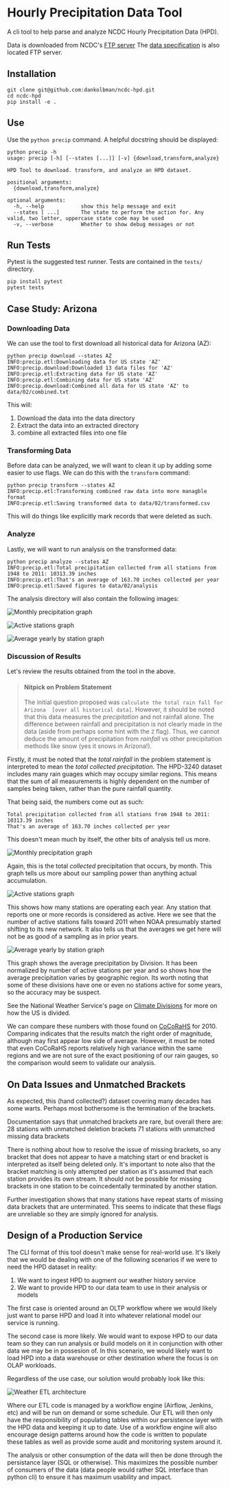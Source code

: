 # Hourly Precipitation Data Tool

A cli tool to help parse and analyze NCDC Hourly Precipitation Data (HPD).

Data is downloaded from NCDC's
[FTP server](ftp://ftp.ncdc.noaa.gov/pub/data/hourly_precip-3240)
The [data specification](ftp://ftp.ncdc.noaa.gov/pub/data/hourly_precip-3240/dsi3240.pdf)
is also located FTP server.


## Installation

```
git clone git@github.com:dankolbman/ncdc-hpd.git
cd ncdc-hpd
pip install -e .
```

## Use

Use the `python precip` command. A helpful docstring should be displayed:

```
python precip -h
usage: precip [-h] [--states [...]] [-v] {download,transform,analyze}

HPD Tool to download. transform, and analyze an HPD dataset.

positional arguments:
  {download,transform,analyze}

optional arguments:
  -h, --help            show this help message and exit
  --states [ ...]       The state to perform the action for. Any valid, two letter, uppercase state code may be used
  -v, --verbose         Whether to show debug messages or not

```

## Run Tests

Pytest is the suggested test runner. Tests are contained in the `tests/`
directory.

```
pip install pytest
pytest tests
```

## Case Study: Arizona

### Downloading Data

We can use the tool to first download all historical data for Arizona (AZ):

```
python precip download --states AZ
INFO:precip.etl:Downloading data for US state 'AZ'
INFO:precip.download:Downloaded 13 data files for 'AZ'
INFO:precip.etl:Extracting data for US state 'AZ'
INFO:precip.etl:Combining data for US state 'AZ'
INFO:precip.download:Combined all data for US state 'AZ' to  data/02/combined.txt
```

This will:
1) Download the data into the data directory
2) Extract the data into an extracted directory
3) combine all extracted files into one file

### Transforming Data

Before data can be analyzed, we will want to clean it up by adding some easier
to use flags.
We can do this with the `transform` command:

```
python precip transform --states AZ
INFO:precip.etl:Transforming combined raw data into more managble format
INFO:precip.etl:Saving transformed data to data/02/transformed.csv
```

This will do things like explicitly mark records that were deleted as such.

### Analyze

Lastly, we will want to run analysis on the transformed data:
```
python precip analyze --states AZ
INFO:precip.etl:Total precipitation collected from all stations from 1948 to 2011: 10313.39 inches
INFO:precip.etl:That's an average of 163.70 inches collected per year
INFO:precip.etl:Saved figures to data/02/analysis
```
The analysis directory will also contain the following images:

![Monthly precipitation graph](images/monthly_precip.png)

![Active stations graph](images/active_stations.png)

![Average yearly by station graph](images/average_yearly_by_station.png)


### Discussion of Results

Let's review the results obtained from the tool in the above.

> #### Nitpick on Problem Statement
>
> The initial question proposed was `calculate the total rain fall for Arizona 
> [over all historical data]`.
> However, it should be noted that this data measures the _precipitation_ and
> not rainfall alone. The difference between rainfall and precipitation is not
> clearly made in the data (aside from perhaps some hint with the `Z` flag).
> Thus, we cannot deduce the amount of precipitation from _rainfall_ vs other
> precipitation methods like snow (yes it snows in Arizona!).

Firstly, it must be noted that the _total rainfall_ in the problem statement
is interpreted to mean the _total collected precipitation_.
The HPD-3240 dataset includes many rain guages which may occupy similar
regions. This means that the sum of all measurements is highly dependent
on the number of samples being taken, rather than the pure rainfall quantity.

That being said, the numbers come out as such:
```
Total precipitation collected from all stations from 1948 to 2011: 10313.39 inches
That's an average of 163.70 inches collected per year
```

This doesn't mean much by itself, the other bits of analysis tell us more.

![Monthly precipitation graph](images/monthly_precip.png)

Again, this is the total _collected_ precipitation that occurs, by month.
This graph tells us more about our sampling power than anything actual
accumulation.

![Active stations graph](images/active_stations.png)

This shows how many stations are operating each year. Any station that reports
one or more records is considered as active.
Here we see that the number of active stations falls toward 2011 when NOAA
presumably started shifting to its new network.
It also tells us that the averages we get here will not be as good of a
sampling as in prior years.

![Average yearly by station graph](images/average_yearly_by_station.png)

This graph shows the average precipitation by Division.
It has been normalized by number of active stations per year and so shows
how the average precipitation varies by geographic region.
Its worth noting that some of these divisions have one or even no stations
active for some years, so the accuracy may be suspect.

See the National Weather Service's page on
[Climate Divisions](https://www.ncdc.noaa.gov/monitoring-references/maps/us-climate-divisions.php#history)
for more on how the US is divided.

We can compare these numbers with those found on 
[CoCoRaHS](https://www.cocorahs.org/WaterYearSummary/State.aspx?state=AZ&year=2010)
for 2010.
Comparing indicates that the results match the right order of magnitude,
although may first appear low side of average.
However, it must be noted that even CoCoRaHS reports relatively high variance
within the same regions and we are not sure of the exact positioning of our
rain gauges, so the comparison would seem to validate our analysis.


## On Data Issues and Unmatched Brackets

As expected, this (hand collected?) dataset covering many decades has some
warts.
Perhaps most bothersome is the termination of the brackets.

Documentation says that unmatched brackets are rare, but overall there are:
28 stations with unmatched deletion brackets
71 stations with unmatched missing data brackets

There is nothing about how to resolve the issue of missing brackets, so any
bracket that does not appear to have a matching start or end bracket is
interpreted as itself being deleted only.
It's important to note also that the bracket matching is only attempted per
station as it's assumed that each station provides its own stream. It should
not be possible for missing brackets in one station to be coincedentally
terminated by another station.

Further investigation shows that many stations have repeat starts of missing
data brackets that are unterminated. This seems to indicate that these flags
are unreliable so they are simply ignored for analysis.

## Design of a Production Service

The CLI format of this tool doesn't make sense for real-world use.
It's likely that we would be dealing with one of the following scenarios if
we were to need the HPD dataset in reality:
1) We want to ingest HPD to augment our weather history service
2) We want to provide HPD to our data team to use in their analysis or models 

The first case is oriented around an OLTP workflow where we would likely
just want to parse HPD and load it into whatever relational model our service
is running. 

The second case is more likely. We would want to expose HPD to our data
team so they can run analysis or build models on it in conjunction with other
data we may be in possesion of.
In this scenario, we would likely want to load HPD into a data warehouse or
other destination where the focus is on OLAP workloads.

Regardless of the use case, our solution would probably look like this:

![Weather ETL architecture](images/weather_etl.png)

Where our ETL code is managed by a workflow engine (Airflow, Jenkins, etc)
and will be run on demand or some schedule.
Our ETL will then only have the responsibility of populating tables within our
persistence layer with the HPD data and keeping it up to date.
Use of a workflow engine will also encourage design patterns around how the
code is written to populate these tables as well as provide some audit and
monitoring system around it.

The analysis or other consumption of the data will then be done through the
persistance layer (SQL or otherwise). This maximizes the possible number of
consumers of the data (data people would rather SQL interface than python cli)
to ensure it has maximum usability and impact.
